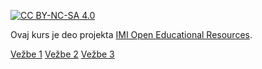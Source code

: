 [![CC BY-NC-SA 4.0][licence-shield]][licence]

Ovaj kurs je deo projekta [IMI Open Educational Resources](https://imioer.github.io).

[Vežbe 1](vezbe/01.md)
[Vežbe 2](vezbe/02.md)
[Vežbe 3](vezbe/02.md)

[licence]: http://creativecommons.org/licenses/by-nc-sa/4.0/
[licence-shield]: https://img.shields.io/badge/License-CC%20BY--NC--SA%204.0-lightgrey.svg
